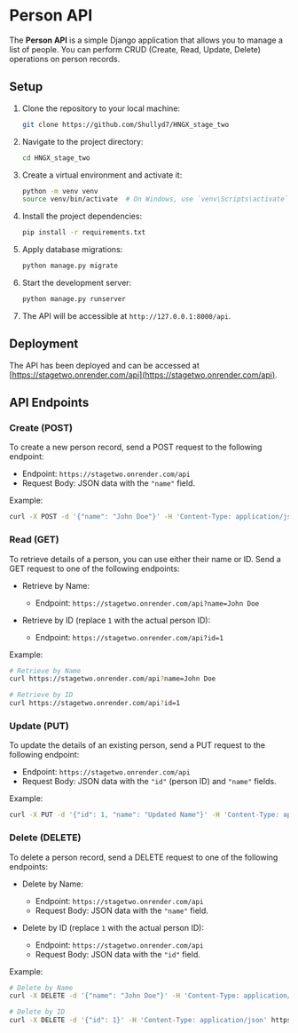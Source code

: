 # Person API

The **Person API** is a simple Django application that allows you to manage a list of people. You can perform CRUD (Create, Read, Update, Delete) operations on person records.

## Setup

1. Clone the repository to your local machine:

   ```bash
   git clone https://github.com/Shullyd7/HNGX_stage_two
   ```

2. Navigate to the project directory:

   ```bash
   cd HNGX_stage_two
   ```

3. Create a virtual environment and activate it:

   ```bash
   python -m venv venv
   source venv/bin/activate  # On Windows, use `venv\Scripts\activate`
   ```

4. Install the project dependencies:

   ```bash
   pip install -r requirements.txt
   ```

5. Apply database migrations:

   ```bash
   python manage.py migrate
   ```

6. Start the development server:

   ```bash
   python manage.py runserver
   ```

7. The API will be accessible at `http://127.0.0.1:8000/api`.


## Deployment

The API has been deployed and can be accessed at [https://stagetwo.onrender.com/api](https://stagetwo.onrender.com/api).


## API Endpoints

### Create (POST)

To create a new person record, send a POST request to the following endpoint:

- Endpoint: `https://stagetwo.onrender.com/api`
- Request Body: JSON data with the `"name"` field.

Example:

```bash
curl -X POST -d '{"name": "John Doe"}' -H 'Content-Type: application/json' https://stagetwo.onrender.com/api
```

### Read (GET)

To retrieve details of a person, you can use either their name or ID. Send a GET request to one of the following endpoints:

- Retrieve by Name:
  - Endpoint: `https://stagetwo.onrender.com/api?name=John Doe`

- Retrieve by ID (replace `1` with the actual person ID):
  - Endpoint: `https://stagetwo.onrender.com/api?id=1`

Example:

```bash
# Retrieve by Name
curl https://stagetwo.onrender.com/api?name=John Doe

# Retrieve by ID
curl https://stagetwo.onrender.com/api?id=1
```

### Update (PUT)

To update the details of an existing person, send a PUT request to the following endpoint:

- Endpoint: `https://stagetwo.onrender.com/api`
- Request Body: JSON data with the `"id"` (person ID) and `"name"` fields.

Example:

```bash
curl -X PUT -d '{"id": 1, "name": "Updated Name"}' -H 'Content-Type: application/json' https://stagetwo.onrender.com/api
```

### Delete (DELETE)

To delete a person record, send a DELETE request to one of the following endpoints:

- Delete by Name:
  - Endpoint: `https://stagetwo.onrender.com/api`
  - Request Body: JSON data with the `"name"` field.

- Delete by ID (replace `1` with the actual person ID):
  - Endpoint: `https://stagetwo.onrender.com/api`
  - Request Body: JSON data with the `"id"` field.

Example:

```bash
# Delete by Name
curl -X DELETE -d '{"name": "John Doe"}' -H 'Content-Type: application/json' https://stagetwo.onrender.com/api

# Delete by ID
curl -X DELETE -d '{"id": 1}' -H 'Content-Type: application/json' https://stagetwo.onrender.com/api
```